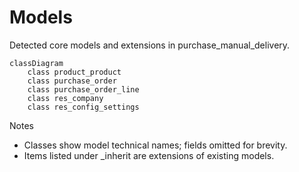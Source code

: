 # Models

Detected core models and extensions in purchase_manual_delivery.

```mermaid
classDiagram
    class product_product
    class purchase_order
    class purchase_order_line
    class res_company
    class res_config_settings
```

Notes
- Classes show model technical names; fields omitted for brevity.
- Items listed under _inherit are extensions of existing models.
